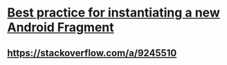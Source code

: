 # [Best practice for instantiating a new Android Fragment](https://stackoverflow.com/questions/9245408/best-practice-for-instantiating-a-new-android-fragment)
## https://stackoverflow.com/a/9245510
